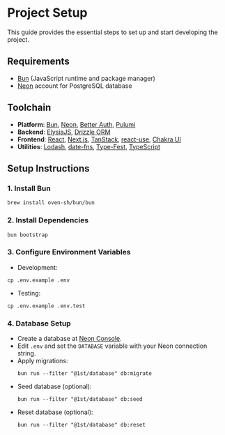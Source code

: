 # Project Setup
This guide provides the essential steps to set up and start developing the project.

## Requirements
- [Bun](https://bun.com/docs/installation) (JavaScript runtime and package manager)
- [Neon](https://neon.com/) account for PostgreSQL database

## Toolchain
- **Platform**: [Bun](https://bun.com/), [Neon](https://neon.com/), [Better Auth](https://www.better-auth.com/), [Pulumi](https://www.pulumi.com/)
- **Backend**: [ElysiaJS](https://elysiajs.com/), [Drizzle ORM](https://orm.drizzle.team/)
- **Frontend**: [React](https://react.dev/), [Next.js](https://nextjs.org/), [TanStack](https://tanstack.com/), [react-use](https://github.com/streamich/react-use), [Chakra UI](https://chakra-ui.com/)
- **Utilities**: [Lodash](https://lodash.com/), [date-fns](https://date-fns.org/), [Type-Fest](https://github.com/sindresorhus/type-fest), [TypeScript](https://www.typescriptlang.org/)

## Setup Instructions

### 1. Install Bun
```shell
brew install oven-sh/bun/bun
```

### 2. Install Dependencies
```shell
bun bootstrap
```

### 3. Configure Environment Variables
- Development:
```shell
cp .env.example .env
```
- Testing:
```shell
cp .env.example .env.test
```

### 4. Database Setup
- Create a database at [Neon Console](https://console.neon.tech/app/).
- Edit `.env` and set the `DATABASE` variable with your Neon connection string.
- Apply migrations:
  ```shell
  bun run --filter "@1st/database" db:migrate
  ```
- Seed database (optional):
  ```shell
  bun run --filter "@1st/database" db:seed
  ```
- Reset database (optional):
  ```shell
  bun run --filter "@1st/database" db:reset
  ```